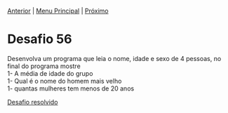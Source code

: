 [Anterior](Desafio055.md) | [Menu Principal](/README.md/) | [Próximo](Desafio057.md)  

# Desafio 56  
  
Desenvolva um programa que leia o nome, idade e sexo de 4 pessoas, no final do programa mostre  
1- A média de idade do grupo  
1- Qual é o nome do homem mais velho  
1- quantas mulheres tem menos de 20 anos  

[Desafio resolvido](/Desafios/desafio056.py/)